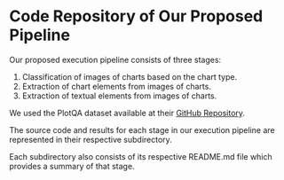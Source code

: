 # Code Repository of Our Proposed Pipeline

Our proposed execution pipeline consists of three stages: 
1. Classification of images of charts based on the chart type.
2. Extraction of chart elements from images of charts.
3. Extraction of textual elements from images of charts.

We used the PlotQA dataset available at their [GitHub Repository](https://github.com/NiteshMethani/PlotQA/blob/master/PlotQA_Dataset.md).

The source code and results for each stage in our execution pipeline are represented in their respective subdirectory.

Each subdirectory also consists of its respective README.md file which provides a summary of that stage.